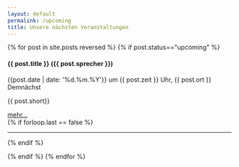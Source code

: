 ```yaml
---
layout: default
permalink: /upcoming
title: Unsere nächsten Veranstaltungen
---
```


{% for post in site.posts reversed %}
{% if post.status=="upcoming" %}
<div>
  <h4 id="{{ post.code }}"> {{ post.title }} ({{ post.sprecher }})</h4>
  <div class="text-muted">
    {{post.date | date: '%d.%m.%Y'}} um {{ post.zeit }} Uhr, {{ post.ort }}
    <span class="badge badge-pill badge-success float-right">Demnächst</span>
  </div>
 <p>{{ post.short}}</p>
  <a aria-describedBy="{{ post.code }}" class="btn btn-light" href="{{ post.url }}">mehr...</a>
 
  </div>
{% if forloop.last == false %}
<hr>
{% endif %}

{% endif %}
{% endfor %}